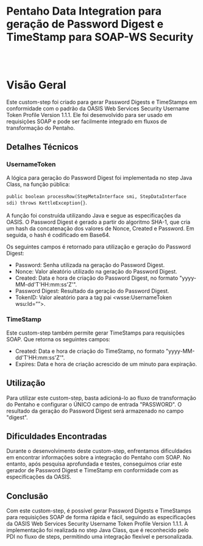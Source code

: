 <!DOCTYPE html>
<html>
  <head>
  <body>
  <h1>Pentaho Data Integration para geração de Password Digest e TimeStamp para SOAP-WS Security</h1>
  <br>
  <br>
    <h1>Visão Geral</h1>
    <p>Este custom-step foi criado para gerar Password Digests e TimeStamps em conformidade com o padrão da OASIS Web Services Security Username Token Profile Version 1.1.1. Ele foi desenvolvido para ser usado em requisições SOAP e pode ser facilmente integrado em fluxos de transformação do Pentaho.</p>
    <h2>Detalhes Técnicos</h2>
    <h3>UsernameToken</h3>
    <p>A lógica para geração do Password Digest foi implementada no step Java Class, na função pública: <br><br><code>public boolean processRow(StepMetaInterface smi, StepDataInterface sdi) throws KettleException{}</code>.<br><br> A função foi construída utilizando Java e segue as especificações da OASIS. O Password Digest é gerado a partir do algoritmo SHA-1, que cria um hash da concatenação dos valores de Nonce, Created e Password. Em seguida, o hash é codificado em Base64.</p>
    <p>Os seguintes campos é retornado para utilização e geração do Password Digest:</p>
    <ul>
      <li>Password: Senha utilizada na geração do Password Digest.</li>
      <li>Nonce: Valor aleatório utilizado na geração do Password Digest.</li>
      <li>Created: Data e hora de criação do Password Digest, no formato "yyyy-MM-dd'T'HH:mm:ss'Z'".</li>
      <li>Password Digest: Resultado da geração do Password Digest.</li>
      <li>TokenID: Valor aleatório para a tag pai &lt;wsse:UsernameToken wsu:Id=””&gt;.</li>
    </ul>
    <h3>TimeStamp</h3>
    <p>Este custom-step também permite gerar TimeStamps para requisições SOAP. Que retorna os seguintes campos:</p>
    <ul>
      <li>Created: Data e hora de criação do TimeStamp, no formato "yyyy-MM-dd'T'HH:mm:ss'Z'".</li>
      <li>Expires: Data e hora de criação acrescido de um minuto para expiração.</li>
    </ul>
    <h2>Utilização</h2>
    <p>Para utilizar este custom-step, basta adicioná-lo ao fluxo de transformação do Pentaho e configurar o ÚNICO campo de entrada "PASSWORD". O resultado da geração do Password Digest será armazenado no campo "digest".</p>
    <h2>Dificuldades Encontradas</h2>
    <p>Durante o desenvolvimento deste custom-step, enfrentamos dificuldades em encontrar informações sobre a integração do Pentaho com SOAP. No entanto, após pesquisa aprofundada e testes, conseguimos criar este gerador de Password Digest e TimeStamp em conformidade com as especificações da OASIS.</p>
    <h2>Conclusão</h2>
    <p>Com este custom-step, é possível gerar Password Digests e TimeStamps para requisições SOAP de forma rápida e fácil, seguindo as especificações da OASIS Web Services Security Username Token Profile Version 1.1.1. A implementação foi realizada no step Java Class, que é reconhecido pelo PDI no fluxo de steps, permitindo uma integração flexível e personalizada.<p>
